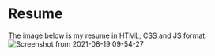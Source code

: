 # Resume
The image below is my resume in HTML, CSS and JS format.
![Screenshot from 2021-08-19 09-54-27](https://user-images.githubusercontent.com/89130471/129995368-d5b1e523-192b-43d9-87b7-50a631c974f1.png)
